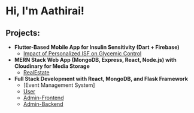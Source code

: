 <h1>Hi, I'm Aathirai! </h1>

<h2>Projects:</h2>

- <b>Flutter-Based Mobile App for Insulin Sensitivity (Dart + Firebase)</b>
  - [Impact of Personalized ISF on Glycemic Control](https://github.com/AathiraiVasudevan/InsulinSensitivityFactor)
- <b>MERN Stack Web App (MongoDB, Express, React, Node.js) with Cloudinary for Media Storage</b>
  - [RealEstate](https://github.com/AathiraiVasudevan/RealEstate)
- <b>Full Stack Development with React, MongoDB, and Flask Framework</b>
  - [Event Management System]
  - [User](https://github.com/Elamathimuthusamy22/event)
  - [Admin-Frontend](https://github.com/Elamathimuthusamy22/event_admin_frontend)
  - [Admin-Backend](https://github.com/Elamathimuthusamy22/event_admin_backend) 




